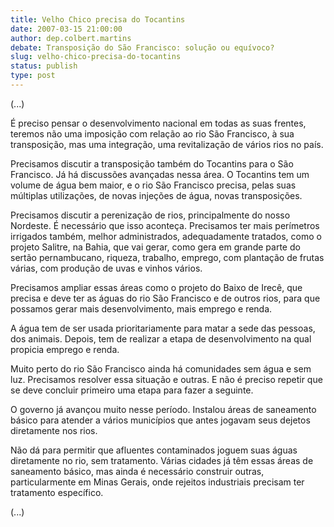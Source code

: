 ```yaml
---
title: Velho Chico precisa do Tocantins
date: 2007-03-15 21:00:00
author: dep.colbert.martins
debate: Transposição do São Francisco: solução ou equívoco?  
slug: velho-chico-precisa-do-tocantins
status: publish 
type: post
---
```


  

(...)  

É preciso pensar o desenvolvimento nacional em todas as suas frentes, teremos não uma imposição com relação ao rio São Francisco, à sua transposição, mas uma integração, uma revitalização de vários rios no país.  

  

Precisamos discutir a transposição também do Tocantins para o São Francisco. Já há discussões avançadas nessa área. O Tocantins tem um volume de água bem maior, e o rio São Francisco precisa, pelas suas múltiplas utilizações, de novas injeções de água, novas transposições.  

  

Precisamos discutir a perenização de rios, principalmente do nosso Nordeste. É necessário que isso aconteça. Precisamos ter mais perímetros irrigados também, melhor administrados, adequadamente tratados, como o projeto Salitre, na Bahia, que vai gerar, como gera em grande parte do sertão pernambucano, riqueza, trabalho, emprego, com plantação de frutas várias, com produção de uvas e vinhos vários.  

  

 Precisamos ampliar essas áreas como o projeto do Baixo de Irecê, que precisa e deve ter as águas do rio São Francisco e de outros rios, para que possamos gerar mais desenvolvimento, mais emprego e renda.  

  

A água tem de ser usada prioritariamente para matar a sede das pessoas, dos animais. Depois, tem de realizar a etapa de desenvolvimento na qual propicia emprego e renda.  

  

Muito perto do rio São Francisco ainda há comunidades sem água e sem luz. Precisamos resolver essa situação e outras. E não é preciso repetir que se deve concluir primeiro uma etapa para fazer a seguinte.  

  

O governo já avançou muito nesse período. Instalou áreas de saneamento básico para atender a vários municípios que antes jogavam seus dejetos diretamente nos rios.  

  

Não dá para permitir que afluentes contaminados joguem suas águas diretamente no rio, sem tratamento. Várias cidades já têm essas áreas de saneamento básico, mas ainda é necessário construir outras, particularmente em Minas Gerais, onde rejeitos industriais precisam ter tratamento específico.  

 (...)
